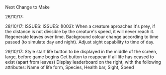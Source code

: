 Next Change to Make

26/10/17: 
    <!-- When herbie dies, slowly decay instead of disapper. (Completed 27/10/17) -->

28/10/17:
    <!-- Create generic die function. (Completed 29/10/17) -->
    <!-- Create generic decay function. (Completed 29/10/17) -->
        ISSUES:
        <!-- (I001): Above 2 functions fail with more than one of each species (causing crash) (29/10/17) -->
        <!-- (I002): While lifeform decays, all of same species (under index of the decaying) freeze and resume movement once the decaying is removed. (29/10/17) -->
    <!-- Generate different speeds amoungst creatures upon generation. (29/10/17) -->
        ISSUES:
            (I003): When a creature aproaches it's prey, if the distance is not divisible by the creature's speed, it will never reach it.
    Regenerate leaves over time.
    Background colour change according to time passed (to simulate day and night).
    Adjust sight capability to time of day.

29/10/17:
    Style start life button to be displayed in the middle of the screen, large, before game begins
    Get button to reappear if all life has ceased to exist (apart from leaves)
    Display leaderboard on the right, with the following attributes:
        Name of life form,
        Species,
        Health bar,
        Sight,
        Speed